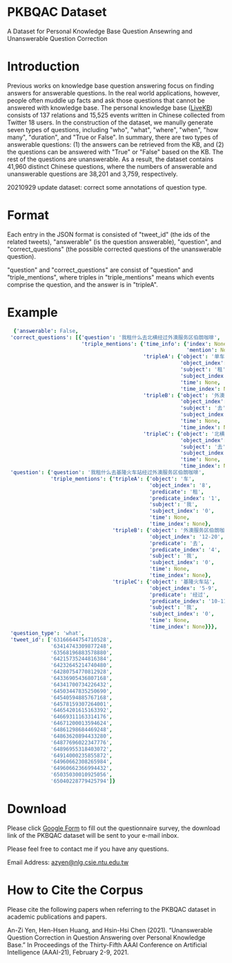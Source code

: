# PKBQAC Dataset

A Dataset for Personal Knowledge Base Question Ansewring and Unanswerable Question Correction
# Introduction
Previous works on knowledge base question answering focus on finding answers for answerable questions. In the real world applications, however, people often muddle up facts and ask those questions that cannot be answered with knowledge base. The personal knowledge base ([LiveKB](https://github.com/ntunlplab/Lifelog-LiveKB)) consists of 137 relations and 15,525 events written in Chinese collected from Twitter 18 users. In the construction of the dataset, we manully generate seven types of questions, including "who", "what", "where", "when", "how many", "duration", and "True or False". In summary, there are two types of answerable questions: (1) the answers can be retrieved from the KB, and (2) the questions can be answered with "True" or "False" based on the KB. The rest of the questions are unanswerable. As a result, the dataset contains 41,960 distinct Chinese questions, where the numbers of answerable and unanswerable questions are 38,201 and 3,759, respectively.

20210929 update dataset: correct some annotations of question type.

# Format
Each entry in the JSON format is consisted of "tweet_id" (the ids of the related tweets), "answerable" (is the question answerable), "question", and "correct_questions" (the possible corrected questions of the unanswerable question).

"question" and "correct_questions" are consist of "question" and "triple_mentions", where triples in "triple_mentions" means which events comprise the question, and the answer is in "tripleA".

# Example
```yaml
  {'answerable': False,
 'correct_questions': [{'question': '我租什么去北横经过外澳服务区伯朗咖啡',
                        'triple_mentions': {'time_info': {'index': None,
                                                          'mention': None},
                                            'tripleA': {'object': '单车',
                                                        'object_index': None,
                                                        'subject': '租',
                                                        'subject_index': '0',
                                                        'time': None,
                                                        'time_index': None},
                                            'tripleB': {'object': '外澳服务区伯朗咖啡',
                                                        'object_index': '9-17',
                                                        'subject': '去',
                                                        'subject_index': '0',
                                                        'time': None,
                                                        'time_index': None},
                                            'tripleC': {'object': '北横',
                                                        'object_index': '5-6',
                                                        'subject': '去',
                                                        'subject_index': '0',
                                                        'time': None,
                                                        'time_index': None}}}],
 'question': {'question': '我租什么去基隆火车站经过外澳服务区伯朗咖啡',
              'triple_mentions': {'tripleA': {'object': '车',
                                              'object_index': '8',
                                              'predicate': '租',
                                              'predicate_index': '1',
                                              'subject': '我',
                                              'subject_index': '0',
                                              'time': None,
                                              'time_index': None},
                                  'tripleB': {'object': '外澳服务区伯朗咖啡',
                                              'object_index': '12-20',
                                              'predicate': '去',
                                              'predicate_index': '4',
                                              'subject': '我',
                                              'subject_index': '0',
                                              'time': None,
                                              'time_index': None},
                                  'tripleC': {'object': '基隆火车站',
                                              'object_index': '5-9',
                                              'predicate': '经过',
                                              'predicate_index': '10-11',
                                              'subject': '我',
                                              'subject_index': '0',
                                              'time': None,
                                              'time_index': None}}},
 'question_type': 'what',
 'tweet_id': ['63166644754710528',
              '63414743309877248',
              '63568196883578880',
              '64215735244816384',
              '64232645214740480',
              '64280754770812928',
              '64336905436807168',
              '64341700734226432',
              '64503447835250690',
              '64540594885767168',
              '64578159307264001',
              '64654201615163392',
              '64669311163314176',
              '64671200013594624',
              '64861298684469248',
              '64863620894433280',
              '64877696022347776',
              '64896955318403072',
              '64914000235855872',
              '64960662308265984',
              '64960662366994432',
              '65035030010925056',
              '65040228779425794']}
```
# Download
Please click [Google Form](https://docs.google.com/forms/d/e/1FAIpQLSf2J1ovi163tsSKVY-PJDXCeBMDF-c-Hn8ZYWfHehHMLx73cA/viewform) to fill out the questionnaire survey, the download link of the PKBQAC dataset will be sent to your e-mail inbox.

Please feel free to contact me if you have any questions.

Email Address: azyen@nlg.csie.ntu.edu.tw

# How to Cite the Corpus
Please cite the following papers when referring to the PKBQAC dataset in academic publications and papers.

An-Zi Yen, Hen-Hsen Huang, and Hsin-Hsi Chen (2021). “Unanswerable Question Correction in Question Answering over Personal Knowledge Base.” In Proceedings of the Thirty-Fifth AAAI Conference on Artificial Intelligence (AAAI-21), February 2-9, 2021.
